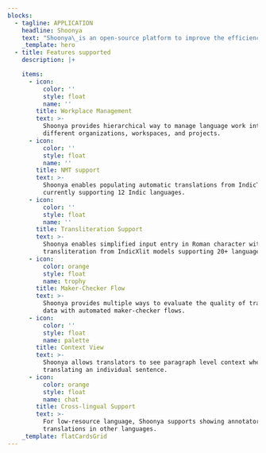 ```yaml
---
blocks:
  - tagline: APPLICATION
    headline: Shoonya
    text: "Shoonya\_is an open-source platform to improve the efficiency of language work in Indian languages with AI tools and custom-built UI interfaces and features. This is a key requirement to create larger datasets for training AI models such as neural machine translation for a large number of Indian languages. \_\n\n\n\nShoonya has been envisaged as supporting various types of language work including translation, text validation, speech transcription, optical character recognition and so on. The current focus of Shoonya is on translation.&#x20;\n"
    _template: hero
  - title: Features supported
    description: |+

    items:
      - icon:
          color: ''
          style: float
          name: ''
        title: Workplace Management
        text: >-
          Shoonya provides hierarchical way to manage language work into
          different organizations, workspaces, and projects. 
      - icon:
          color: ''
          style: float
          name: ''
        title: NMT support
        text: >-
          Shoonya enables populating automatic translations from IndicTrans
          currently supporting 12 Indic languages. 
      - icon:
          color: ''
          style: float
          name: ''
        title: Transliteration Support
        text: >-
          Shoonya enables simplified input entry in Roman character with
          transliteration from IndicXlit models supporting 20+ languages.  
      - icon:
          color: orange
          style: float
          name: trophy
        title: Maker-Checker Flow
        text: >-
          Shoonya provides multiple ways to evaluate the quality of translated
          data with automated maker-checker flows.
      - icon:
          color: ''
          style: float
          name: palette
        title: Context View
        text: >-
          Shoonya allows translators to see paragraph level context when
          translating an individual sentence. 
      - icon:
          color: orange
          style: float
          name: chat
        title: Cross-lingual Support
        text: >-
          For low-resource language, Shoonya supports showing annotators
          translations in other languages.
    _template: flatCardsGrid
---
```


